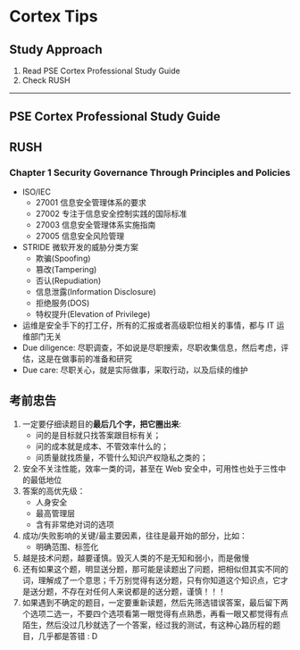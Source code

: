 # Cortex Tips

## Study Approach

1. Read PSE Cortex Professional Study Guide
2. Check RUSH

---

## **PSE Cortex Professional Study Guide**

## **RUSH**

### Chapter 1 Security Governance Through Principles and Policies

- ISO/IEC
  - 27001 信息安全管理体系的要求
  - 27002 专注于信息安全控制实践的国际标准
  - 27003 信息安全管理体系实施指南
  - 27005 信息安全风险管理
- STRIDE 微软开发的威胁分类方案
  - 欺骗(Spoofing)
  - 篡改(Tampering)
  - 否认(Repudiation)
  - 信息泄露(Information Disclosure)
  - 拒绝服务(DOS)
  - 特权提升(Elevation of Privilege)
- 运维是安全手下的打工仔，所有的汇报或者高级职位相关的事情，都与 IT 运维部门无关
- Due diligence: 尽职调查，不如说是尽职搜索，尽职收集信息，然后考虑，评估，这是在做事前的准备和研究
- Due care: 尽职关心，就是实际做事，采取行动，以及后续的维护

## 考前忠告

1. 一定要仔细读题目的**最后几个字，把它圈出来**:
    - 问的是目标就只找答案跟目标有关；
    - 问的成本就是成本、不管效率什么的；
    - 问质量就找质量，不管什么知识产权隐私之类的；
2. 安全不关注性能，效率一类的词，甚至在 Web 安全中，可用性也处于三性中的最低地位
3. 答案的高优先级：
    - 人身安全
    - 最高管理层
    - 含有非常绝对词的选项
4. 成功/失败影响的关键/最主要因素，往往是最开始的部分，比如：
    - 明确范围、标签化
5. 越是技术问题，越要谨慎。毁灭人类的不是无知和弱小，而是傲慢
6. 还有如果这个题，明显送分题，那可能是读题出了问题，把相似但其实不同的词，理解成了一个意思；千万别觉得有送分题，只有你知道这个知识点，它才是送分题，不存在对任何人来说都是的送分题，谨慎！！！
7. 如果遇到不确定的题目，一定要重新读题，然后先筛选错误答案，最后留下两个选项二选一，不要四个选项看第一眼觉得有点熟悉，再看一眼又都觉得有点陌生，然后没过几秒就选了一个答案，经过我的测试，有这种心路历程的题目，几乎都是答错 : D
